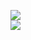 [![](https://img.shields.io/badge/Made%20With-Github%20Spray-lightgrey.svg?style=for-the-badge&logo=github)](https://github.com/Annihil/github-spray#31944)  
[![](https://i.imgur.com/2DrTn0Z.gif)](https://github.com/Annihil/github-spray)